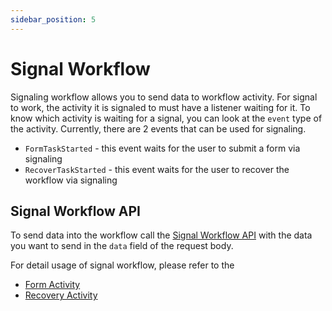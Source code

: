 ```yaml
---
sidebar_position: 5
---
```

# Signal Workflow

Signaling workflow allows you to send data to workflow activity. For signal to work, the activity it is signaled to must
have a listener waiting for it. To know which activity is waiting for a signal, you can look at the `event` type of 
the activity. Currently, there are 2 events that can be used for signaling.
- `FormTaskStarted` - this event waits for the user to submit a form via signaling
- `RecoverTaskStarted` - this event waits for the user to recover the workflow via signaling

## Signal Workflow API

To send data into the workflow call the [Signal Workflow API](../../Workflow%20API/12-signal-workflow-activity.api.mdx) with
the data you want to send in the `data` field of the request body.

For detail usage of signal workflow, please refer to the
- [Form Activity](6_form_activity.md)
- [Recovery Activity](7_switch_recovery.md)
